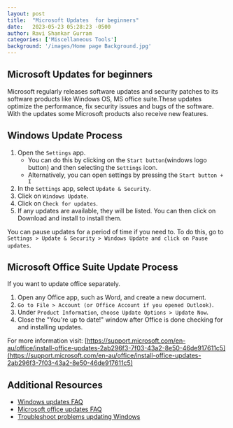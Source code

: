 ```yaml
---
layout: post
title:  "Microsoft Updates  for beginners"
date:   2023-05-23 05:28:23 -0500
author: Ravi Shankar Gurram
categories: ['Miscellaneous Tools']
background: '/images/Home page Background.jpg'
---
```



## Microsoft Updates  for beginners
Microsoft regularly releases software updates and security patches to its software products like Windows OS, MS office suite.These updates optimize the performance, fix security issues and bugs of the software. With the updates some Microsoft products also receive new features.

## Windows Update Process
1. Open the `Settings` app. 
   - You can do this by clicking on the `Start button`(windows logo button) and then selecting the `Settings` icon.
   - Alternatively, you can open settings by pressing the `Start button + I`
2. In the `Settings` app, select `Update & Security`.
3. Click on `Windows Update`.
4. Click on `Check for updates`.
5. If any updates are available, they will be listed. You can then click on Download and install to install them.

You can pause updates for a period of time if you need to. To do this, go to `Settings > Update & Security > Windows Update and click on Pause updates`.

## Microsoft Office Suite Update Process
If you want to update office separately.
1. Open any Office app, such as Word, and create a new document.
2. `Go to File > Account (or Office Account if you opened Outlook)`.
3. Under `Product Information`, `choose Update Options > Update Now`.
4. Close the "You're up to date!" window after Office is done checking for and installing updates.

For more information visit: [https://support.microsoft.com/en-au/office/install-office-updates-2ab296f3-7f03-43a2-8e50-46de917611c5](https://support.microsoft.com/en-au/office/install-office-updates-2ab296f3-7f03-43a2-8e50-46de917611c5)

## Additional Resources
- [Windows updates FAQ](https://support.microsoft.com/en-us/windows/windows-update-faq-8a903416-6f45-0718-f5c7-375e92dddeb2)
- [Microsoft office updates FAQ](https://support.microsoft.com/en-us/office/install-office-updates-2ab296f3-7f03-43a2-8e50-46de917611c5)
- [Troubleshoot problems updating Windows](https://support.microsoft.com/en-us/windows/troubleshoot-problems-updating-windows-188c2b0f-10a7-d72f-65b8-32d177eb136c)



